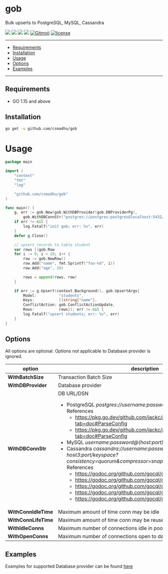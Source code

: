 # gob
Bulk upserts to PostgreSQL, MySQL, Cassandra
<p align="left">
	<a href="https://goreportcard.com/report/github.com/csmadhu/gob"><img src="https://goreportcard.com/badge/github.com/csmadhu/gob"/></a>
	<a href="https://pkg.go.dev/github.com/csmadhu/gob?tab=doc"><img src="https://godoc.org/github.com/csmadhu/gob?status.svg"/></a>
	<a href="https://conventionalcommits.org"><img src="https://img.shields.io/badge/Conventional%20Commits-1.0.0-yellow.svg"/></a>
	<a href="/.github/workflows/go.yml"><img src="https://github.com/csmadhu/gob/workflows/Go/badge.svg"/></a>
	<a href="https://gitmoji.carloscuesta.me"><img src="https://img.shields.io/badge/gitmoji-%20😜%20😍-FFDD67.svg?style=flat-square" alt="Gitmoji"></a>
	<a href="/LICENSE"><img src="https://img.shields.io/badge/license-GPL%20(%3E%3D%202)-blue" alt="license"/></a>
</p>

---------------------------------------
  * [Requirements](#requirements)
  * [Installation](#installation)
  * [Usage](#usage)
  * [Options](#options)
  * [Examples](#examples)
---------------------------------------

## Requirements
* GO 1.15 and above

## Installation
```bash
go get -u github.com/csmadhu/gob
```

# Usage
```go
package main

import (
	"context"
	"fmt"
	"log"

	"github.com/csmadhu/gob"
)

func main() {
	g, err := gob.New(gob.WithDBProvider(gob.DBProviderPg),
		gob.WithDBConnStr("postgres://postgres:postgres@localhost:5432/gob?pool_max_conns=1"))
	if err != nil {
		log.Fatalf("init gob; err: %v", err)
	}
	defer g.Close()

	// upsert records to table student
	var rows []gob.Row
	for i := 0; i < 10; i++ {
		row := gob.NewRow()
		row.Add("name", fmt.Sprintf("foo-%d", i))
		row.Add("age", 20)

		rows = append(rows, row)
	}

	if err := g.Upsert(context.Background(), gob.UpsertArgs{
		Model:          "students",
		Keys:           []string{"name"},
		ConflictAction: gob.ConflictActionUpdate,
		Rows:           rows}); err != nil {
		log.Fatalf("upsert students; err: %v", err)
	}
}
```

## Options
All options are optional. Options not applicable to Database provider is ignored.

| option | description | type | default |
|-------------|-------------|-------|-------|
| **WithBatchSize** | Transaction Batch Size | int | 10000 |
| **WithDBProvider** | Database provider | gob.DBProvider | DBProviderPg |
| **WithDBConnStr** | DB URL/DSN<ul><li>PostgreSQL <i>postgres://username:password@host:port/batabase</i><br>References<ul><li>https://pkg.go.dev/github.com/jackc/pgconn?tab=doc#ParseConfig</li><li>https://pkg.go.dev/github.com/jackc/pgx/v4?tab=doc#ParseConfig</li></ul><li>MySQL <i>username:password@(host:port)/database</i></li><li>Cassandra <i>cassandra://username:password@host1--host2--host3:port/keyspace?consistency=quorum&compressor=snappy&tokenAware=true</i><br>References<ul><li>https://godoc.org/github.com/gocql/gocql#Consistency</li><li>https://godoc.org/github.com/gocql/gocql#Compressor</li><li>https://godoc.org/github.com/gocql/gocql#PoolConfig</li><li>https://godoc.org/github.com/gocql/gocql#HostSelectionPolicy</li><li>https://godoc.org/github.com/gocql/gocql#TokenAwareHostPolicy</li></ul></li></ul>| string | postgres://postgres:postgres@localhost:5432/gob?pool_max_conns=1 |
| **WithConnIdleTime**  | Maximum amount of time conn may be idle | time.Duration | 3 second |
| **WithConnLifeTime**  | Maximum amount of time conn may be reused | time.Duration | 3 second |
| **WithIdleConns** | Maximum number of connections idle in pool | int | 2 |
| **WithOpenConns** | Maximum number of connections open to database | int | 10 |

## Examples
Examples for supported Database provider can be found [here](https://github.com/csmadhu/gob/tree/master/examples)
